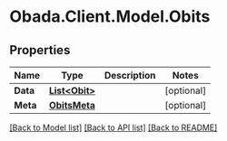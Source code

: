 
# Obada.Client.Model.Obits

## Properties

Name | Type | Description | Notes
------------ | ------------- | ------------- | -------------
**Data** | [**List&lt;Obit&gt;**](Obit.md) |  | [optional] 
**Meta** | [**ObitsMeta**](ObitsMeta.md) |  | [optional] 

[[Back to Model list]](../README.md#documentation-for-models)
[[Back to API list]](../README.md#documentation-for-api-endpoints)
[[Back to README]](../README.md)

